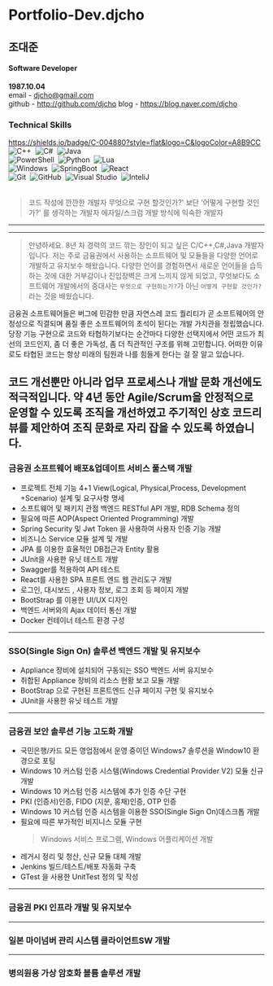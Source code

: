 # Portfolio-Dev.djcho

## 조대준  

#### Software Developer 

**1987.10.04**  
email - djcho@gmail.com  
github - http://github.com/djcho
blog - https://blog.naver.com/djcho

### Technical Skills
https://shields.io/badge/C-004880?style=flat&logo=C&logoColor=A8B9CC&nbsp;
![C++](https://shields.io/badge/C%2B%2B-004880?style=flat&logo=C%2B%2B&logoColor=FFFFFF)&nbsp;
![C#](https://shields.io/badge/C%23-004880?style=flat&logo=csharp&logoColor=239120)&nbsp;
![Java](https://shields.io/badge/Java-004880?style=flat&logo=Java&logoColor=FFFFFF)&nbsp;\
![PowerShell](https://shields.io/badge/PowerShell-004880?style=flat&logo=PowerShell&logoColor=5391FE)&nbsp;
![Python](https://shields.io/badge/Python-004880?style=flat&logo=Python&logoColor=3776AB)&nbsp;
![Lua](https://shields.io/badge/LuaScript-004880?style=flat&logo=Lua&logoColor=2C2D72)&nbsp;\
![Windows](https://shields.io/badge/Windows-004880?style=flat&logo=Windows&logoColor=0078D6)&nbsp;
![SpringBoot](https://shields.io/badge/Spring%20Boot-004880?style=flat&logo=SpringBoot&logoColor=6DB33F)&nbsp;
![React](https://shields.io/badge/React-004880?style=flat&logo=React&logoColor=61DAFB)&nbsp;\
![Git](https://shields.io/badge/Git-004880?style=flat&logo=Git&logoColor=F05032)&nbsp;
![GitHub](https://shields.io/badge/Github-004880?style=flat&logo=Github&logoColor=FFFFFF)&nbsp;
![Visual Studio](https://shields.io/badge/Visual%20Studio-004880?style=flat&logo=Visual%20Studio&logoColor=5C2D91)&nbsp;
![InteliJ](https://shields.io/badge/IntelliJ-004880?style=flat&logo=IntellijIDEA&logoColor=000000)&nbsp;\
<br/>

> 코드 작성에 깐깐한 개발자
> 무엇으로 구현 할것인가?' 보단 '어떻게 구현할 것인가?' 를 생각하는 개발자
> 에자일/스크럼 개발 방식에 익숙한 개발자
------------

------------
>안녕하세요. 8년 차 경력의 코드 깎는 장인이 되고 싶은 C/C++,C#,Java 개발자입니다.
저는 주로 금융권에서 사용하는 소프트웨어 및 모듈들을 다양한 언어로 개발하고 유지보수 해왔습니다. 다양한 언어를 경험하면서 새로운 언어들을 습득하는 것에 대한 거부감이나 진입장벽은 크게 느끼지 않게 되었고, 무엇보다도 소프트웨어 개발에서의 중대사는 `무엇으로 구현하는가?`가 아닌 `어떻게 구현할 것인가?`라는 것을 배웠습니다.

금융권 소프트웨어들은 버그에 민감한 만큼 자연스레 코드 퀄리티가 곧 소프트웨어의 안정성으로 직결되며 품질 좋은 소프트웨어의 초석이 된다는 개발 가치관을 정립했습니다. 당장 기능 구현으로 코드와 타협하기보다는 순간마다 다양한 선택지에서 어떤 코드가 최선의 코드인지, 좀 더 좋은 가독성, 좀 더 직관적인 구조를 위해 고민합니다. 어떠한 이유로도 타협된 코드는 항상 미래의 팀원과 나를 힘들게 한다는 걸 잘 알고 있습니다.

코드 개선뿐만 아니라 업무 프로세스나 개발 문화 개선에도 적극적입니다. 약 4년 동안 Agile/Scrum을 안정적으로 운영할 수 있도록 조직을 개선하였고 주기적인 상호 코드리뷰를 제안하여 조직 문화로 자리 잡을 수 있도록 하였습니다.
------------

### 금융권 소프트웨어 배포&업데이트 서비스 풀스택 개발
- 프로젝트 전체 기능 4+1 View(Logical, Physical,Process, Development +Scenario) 설계 및 요구사항 명세
- 소프트웨어 및 패키지 관점 백엔드 RESTful API 개발, RDB Schema 정의
- 필요에 따른 AOP(Aspect Oriented Programming) 개발
- Spring Security 및 Jwt Token 을 사용하여 사용자 인증 기능 개발
- 비즈니스 Service 모듈 설계 및 개발
- JPA 를 이용한 효율적인 DB접근과 Entity 활용
- JUnit을 사용한 유닛 테스트 개발
- Swagger를 적용하여 API 테스트
- React를 사용한 SPA 프론트 엔드 웹 관리도구 개발
- 로그인, 대시보드 , 사용자 정보, 로그 조회 등 페이지 개발
- BootStrap 를 이용한 UI/UX 디자인
- 백엔드 서버와의 Ajax 데이터 통신 개발
- Docker 컨테이너 테스트 환경 구성
------------
### SSO(Single Sign On) 솔루션 백엔드 개발 및 유지보수
- Appliance 장비에 설치되어 구동되는 SSO 백엔드 서버 유지보수
- 취합된 Appliance 장비의 리소스 현황 보고 모듈 개발
- BootStrap 으로 구현된 프론트엔드 신규 페이지 구현 및 유지보수
- JUnit을 사용한 유닛 테스트 개발
------------
### 금융권 보안 솔루션 기능 고도화 개발
- 국민은행/카드 모든 영업점에서 운영 중이던 Windows7 솔루션을 Window10 환경으로 포팅
- Windows 10 커스텀 인증 시스템(Windows Credential Provider V2) 모듈 신규 개발
- Windows 10 커스텀 인증 시스템에 추가 인증 수단 구현
 - PKI (인증서)인증, FIDO (지문, 홍채)인증, OTP 인증
- Windows 10 커스텀 인증 시스템을 이용한 SSO(Single Sign On)데스크톱 개발
- 필요에 따른 부가적인 비지니스 모듈 구현
  > Windows 서비스 프로그램,  Windows 어플리케이션 개발
- 레거시 정리 및 청산, 신규 모듈 대체 개발
- Jenkins 빌드/테스트/배포 자동화 구축
- GTest 을 사용한 UnitTest 정의 및 작성
------------
### 금융권 PKI 인프라 개발 및 유지보수
------------
### 일본 마이넘버 관리 시스템 클라이언트SW 개발
------------
### 병의원용 가상 암호화 볼륨 솔루션 개발
